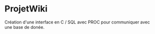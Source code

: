 # ProjetWiki
Création d'une interface en C / SQL avec PROC pour communiquer avec une base de donée.
